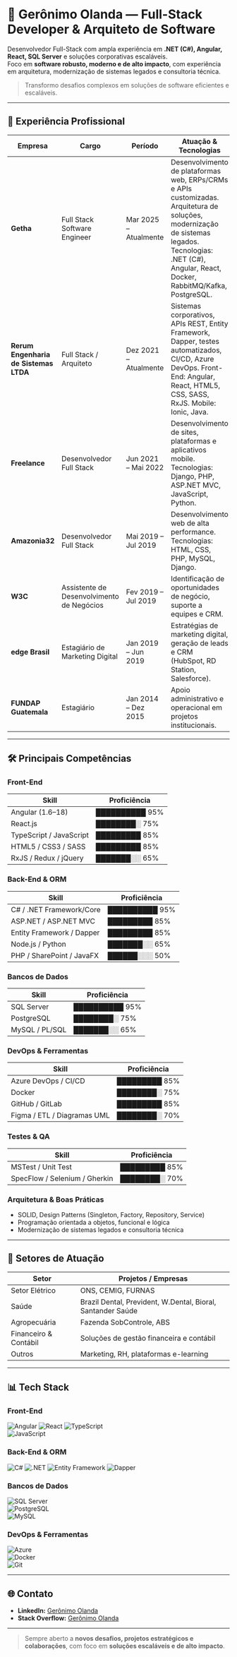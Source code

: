 # 🌟 Gerônimo Olanda — Full-Stack Developer & Arquiteto de Software  

Desenvolvedor Full-Stack com ampla experiência em **.NET (C#), Angular, React, SQL Server** e soluções corporativas escaláveis.  
Foco em **software robusto, moderno e de alto impacto**, com experiência em arquitetura, modernização de sistemas legados e consultoria técnica.  

> Transformo desafios complexos em soluções de software eficientes e escaláveis.  

---

## 💼 Experiência Profissional

| Empresa | Cargo | Período | Atuação & Tecnologias |
|--------|-------|---------|---------------------|
| **Getha** | Full Stack Software Engineer | Mar 2025 – Atualmente | Desenvolvimento de plataformas web, ERPs/CRMs e APIs customizadas. Arquitetura de soluções, modernização de sistemas legados. Tecnologias: .NET (C#), Angular, React, Docker, RabbitMQ/Kafka, PostgreSQL. |
| **Rerum Engenharia de Sistemas LTDA** | Full Stack / Arquiteto | Dez 2021 – Atualmente | Sistemas corporativos, APIs REST, Entity Framework, Dapper, testes automatizados, CI/CD, Azure DevOps. Front-End: Angular, React, HTML5, CSS, SASS, RxJS. Mobile: Ionic, Java. |
| **Freelance** | Desenvolvedor Full Stack | Jun 2021 – Mai 2022 | Desenvolvimento de sites, plataformas e aplicativos mobile. Tecnologias: Django, PHP, ASP.NET MVC, JavaScript, Python. |
| **Amazonia32** | Desenvolvedor Full Stack | Mai 2019 – Jul 2019 | Desenvolvimento web de alta performance. Tecnologias: HTML, CSS, PHP, MySQL, Django. |
| **W3C** | Assistente de Desenvolvimento de Negócios | Fev 2019 – Jul 2019 | Identificação de oportunidades de negócio, suporte a equipes e CRM. |
| **edge Brasil** | Estagiário de Marketing Digital | Jan 2019 – Jun 2019 | Estratégias de marketing digital, geração de leads e CRM (HubSpot, RD Station, Salesforce). |
| **FUNDAP Guatemala** | Estagiário | Jan 2014 – Dez 2015 | Apoio administrativo e operacional em projetos institucionais. |

---

## 🛠 Principais Competências  

### **Front-End**
| Skill | Proficiência |
|-------|-------------|
| Angular (1.6–18) | ██████████ 95% |
| React.js | ████████░ 75% |
| TypeScript / JavaScript | █████████ 85% |
| HTML5 / CSS3 / SASS | █████████ 85% |
| RxJS / Redux / jQuery | ███████░░ 65% |

### **Back-End & ORM**
| Skill | Proficiência |
|-------|-------------|
| C# / .NET Framework/Core | ██████████ 95% |
| ASP.NET / ASP.NET MVC | █████████ 85% |
| Entity Framework / Dapper | █████████ 85% |
| Node.js / Python | ███████░░ 65% |
| PHP / SharePoint / JavaFX | ██████░░░ 50% |

### **Bancos de Dados**
| Skill | Proficiência |
|-------|-------------|
| SQL Server | ██████████ 95% |
| PostgreSQL | ████████░ 75% |
| MySQL / PL/SQL | ███████░░ 65% |

### **DevOps & Ferramentas**
| Skill | Proficiência |
|-------|-------------|
| Azure DevOps / CI/CD | █████████ 85% |
| Docker | ████████░ 75% |
| GitHub / GitLab | █████████ 85% |
| Figma / ETL / Diagramas UML | ████████░ 70% |

### **Testes & QA**
| Skill | Proficiência |
|-------|-------------|
| MSTest / Unit Test | █████████ 85% |
| SpecFlow / Selenium / Gherkin | ████████░ 70% |

### **Arquitetura & Boas Práticas**
- SOLID, Design Patterns (Singleton, Factory, Repository, Service)  
- Programação orientada a objetos, funcional e lógica  
- Modernização de sistemas legados e consultoria técnica  

---

## 🏢 Setores de Atuação  

| Setor | Projetos / Empresas |
|-------|-------------------|
| Setor Elétrico | ONS, CEMIG, FURNAS |
| Saúde | Brazil Dental, Prevident, W.Dental, Bioral, Santander Saúde |
| Agropecuária | Fazenda SobControle, ABS |
| Financeiro & Contábil | Soluções de gestão financeira e contábil |
| Outros | Marketing, RH, plataformas e-learning |

---

## 📊 Tech Stack  

### **Front-End**
![Angular](https://img.shields.io/badge/Angular-DD0031?style=for-the-badge&logo=angular&logoColor=white) 
![React](https://img.shields.io/badge/React-20232a?style=for-the-badge&logo=react&logoColor=61DAFB) 
![TypeScript](https://img.shields.io/badge/TypeScript-007ACC?style=for-the-badge&logo=typescript&logoColor=white)  
![JavaScript](https://img.shields.io/badge/JavaScript-F7DF1E?style=for-the-badge&logo=javascript&logoColor=black)  

### **Back-End & ORM**
![C#](https://img.shields.io/badge/C%23-239120?style=for-the-badge&logo=csharp&logoColor=white) 
![.NET](https://img.shields.io/badge/.NET-5C2D91?style=for-the-badge&logo=.net&logoColor=white) 
![Entity Framework](https://img.shields.io/badge/Entity%20Framework-512BD4?style=for-the-badge&logo=microsoft&logoColor=white) 
![Dapper](https://img.shields.io/badge/Dapper-FF4F00?style=for-the-badge&logo=none)  

### **Bancos de Dados**
![SQL Server](https://img.shields.io/badge/SQL%20Server-CC2927?style=for-the-badge&logo=microsoft%20sql%20server&logoColor=white)  
![PostgreSQL](https://img.shields.io/badge/PostgreSQL-336791?style=for-the-badge&logo=postgresql&logoColor=white)  
![MySQL](https://img.shields.io/badge/MySQL-4479A1?style=for-the-badge&logo=mysql&logoColor=white)  

### **DevOps & Ferramentas**
![Azure](https://img.shields.io/badge/Azure-0072C6?style=for-the-badge&logo=microsoftazure&logoColor=white)  
![Docker](https://img.shields.io/badge/Docker-0db7ed?style=for-the-badge&logo=docker&logoColor=white)  
![Git](https://img.shields.io/badge/Git-F05033?style=for-the-badge&logo=git&logoColor=white)  

---

## 🌐 Contato  

- **LinkedIn:** [Gerônimo Olanda](https://www.linkedin.com/in/ger%C3%B4nimo-olanda-9a6a4313a/)  
- **Stack Overflow:** [Gerônimo Olanda](https://stackoverflow.com/users/15027309/geronimo-olanda)  

---

> Sempre aberto a **novos desafios, projetos estratégicos e colaborações**, com foco em **soluções escaláveis e de alto impacto**.
